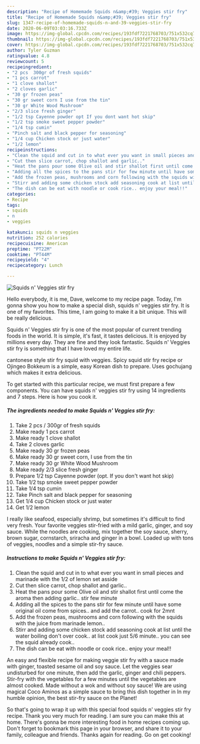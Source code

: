 ```yaml
---
description: "Recipe of Homemade Squids n&amp;#39; Veggies stir fry"
title: "Recipe of Homemade Squids n&amp;#39; Veggies stir fry"
slug: 1347-recipe-of-homemade-squids-n-and-39-veggies-stir-fry
date: 2020-06-09T03:03:16.733Z
image: https://img-global.cpcdn.com/recipes/193fdf7221768703/751x532cq70/squids-n-veggies-stir-fry-recipe-main-photo.jpg
thumbnail: https://img-global.cpcdn.com/recipes/193fdf7221768703/751x532cq70/squids-n-veggies-stir-fry-recipe-main-photo.jpg
cover: https://img-global.cpcdn.com/recipes/193fdf7221768703/751x532cq70/squids-n-veggies-stir-fry-recipe-main-photo.jpg
author: Tyler Guzman
ratingvalue: 4.8
reviewcount: 5
recipeingredient:
- "2 pcs  300gr of fresh squids"
- "1 pcs carrot"
- "1 clove shallot"
- "2 cloves garlic"
- "30 gr frozen peas"
- "30 gr sweet corn I use from the tin"
- "30 gr White Wood Mushroom"
- "2/3 slice fresh ginger"
- "1/2 tsp Cayenne powder opt If you dont want hot skip"
- "1/2 tsp smoke sweet pepper powder"
- "1/4 tsp cumin"
- "Pinch salt and black pepper for seasoning"
- "1/4 cup Chicken stock or just water"
- "1/2 lemon"
recipeinstructions:
- "Clean the squid and cut in to what ever you want in small pieces and marinade with the 1/2 of lemon set asside"
- "Cut then slice carrot, chop shallot and garlic.."
- "Heat the pans pour some Olive oil and stir shallot first until come the aroma then adding garlic.. stir few minute"
- "Adding all the spices to the pans stir for few minute until have some original oil come from spices.. and add the carrot.. cook for 2mnt"
- "Add the frozen peas, mushrooms and corn following with the squids with the juice from marinade lemon.."
- "Stirr and adding some chicken stock add seasoning cook at list until the water boiling don&#39;t over cook.. at list cook just 5/6 minute.. you can see the squid already cook.."
- "The dish can be eat with noodle or cook rice.. enjoy your meal!!"
categories:
- Recipe
tags:
- squids
- n
- veggies

katakunci: squids n veggies 
nutrition: 252 calories
recipecuisine: American
preptime: "PT22M"
cooktime: "PT44M"
recipeyield: "4"
recipecategory: Lunch

---
```



![Squids n&#39; Veggies stir fry](https://img-global.cpcdn.com/recipes/193fdf7221768703/751x532cq70/squids-n-veggies-stir-fry-recipe-main-photo.jpg)

Hello everybody, it is me, Dave, welcome to my recipe page. Today, I'm gonna show you how to make a special dish, squids n&#39; veggies stir fry. It is one of my favorites. This time, I am going to make it a bit unique. This will be really delicious.

Squids n&#39; Veggies stir fry is one of the most popular of current trending foods in the world. It is simple, it's fast, it tastes delicious. It is enjoyed by millions every day. They are fine and they look fantastic. Squids n&#39; Veggies stir fry is something that I have loved my entire life.

cantonese style stir fry squid with veggies. Spicy squid stir fry recipe or Ojingeo Bokkeum is a simple, easy Korean dish to prepare. Uses gochujang which makes it extra delicious.


To get started with this particular recipe, we must first prepare a few components. You can have squids n&#39; veggies stir fry using 14 ingredients and 7 steps. Here is how you cook it.

<!--inarticleads1-->

##### The ingredients needed to make Squids n&#39; Veggies stir fry:

1. Take 2 pcs / 300gr of fresh squids
1. Make ready 1 pcs carrot
1. Make ready 1 clove shallot
1. Take 2 cloves garlic
1. Make ready 30 gr frozen peas
1. Make ready 30 gr sweet corn, I use from the tin
1. Make ready 30 gr White Wood Mushroom
1. Make ready 2/3 slice fresh ginger
1. Prepare 1/2 tsp Cayenne powder (opt. If you don&#39;t want hot skip)
1. Take 1/2 tsp smoke sweet pepper powder
1. Take 1/4 tsp cumin
1. Take Pinch salt and black pepper for seasoning
1. Get 1/4 cup Chicken stock or just water
1. Get 1/2 lemon


I really like seafood, especially shrimp, but sometimes it&#39;s difficult to find very fresh. Your favorite veggies stir-fried with a mild garlic, ginger, and soy sauce. While the noodles are cooking, mix together the soy sauce, sherry, brown sugar, cornstarch, sriracha and ginger in a bowl. Loaded up with tons of veggies, noodles and a simple stir-fry sauce. 

<!--inarticleads2-->

##### Instructions to make Squids n&#39; Veggies stir fry:

1. Clean the squid and cut in to what ever you want in small pieces and marinade with the 1/2 of lemon set asside
1. Cut then slice carrot, chop shallot and garlic..
1. Heat the pans pour some Olive oil and stir shallot first until come the aroma then adding garlic.. stir few minute
1. Adding all the spices to the pans stir for few minute until have some original oil come from spices.. and add the carrot.. cook for 2mnt
1. Add the frozen peas, mushrooms and corn following with the squids with the juice from marinade lemon..
1. Stirr and adding some chicken stock add seasoning cook at list until the water boiling don&#39;t over cook.. at list cook just 5/6 minute.. you can see the squid already cook..
1. The dish can be eat with noodle or cook rice.. enjoy your meal!!


An easy and flexible recipe for making veggie stir fry with a sauce made with ginger, toasted sesame oil and soy sauce. Let the veggies sear undisturbed for one minute, then add the garlic, ginger and chili peppers. Stir-fry with the vegetables for a few minutes until the vegetables are almost cooked. Made without a wok and without soy sauce! We are using magical Coco Aminos as a simple sauce to bring this dish together in In my humble opinion, the best stir-fry sauce on the Planet! 

So that's going to wrap it up with this special food squids n&#39; veggies stir fry recipe. Thank you very much for reading. I am sure you can make this at home. There's gonna be more interesting food in home recipes coming up. Don't forget to bookmark this page in your browser, and share it to your family, colleague and friends. Thanks again for reading. Go on get cooking!
